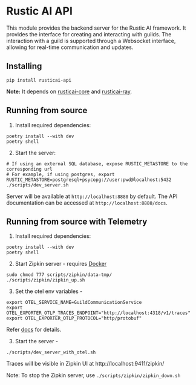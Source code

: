 # Rustic AI API
This module provides the backend server for the Rustic AI framework. It provides the interface for creating and interacting with guilds.
The interaction with a guild is supported through a Websocket interface, allowing for real-time communication and updates.

## Installing

```shell
pip install rusticai-api
```
**Note:** It depends on [rusticai-core](https://pypi.org/project/rusticai-core/) and [rusticai-ray](https://pypi.org/project/rusticai-ray/).

## Running from source

1. Install required dependencies:
```shell
poetry install --with dev
poetry shell
```

2. Start the server:
```shell
# If using an external SQL database, expose RUSTIC_METASTORE to the corresponding url 
# For example, if using postgres, export RUSTIC_METASTORE=postgresql+psycopg://user:pwd@localhost:5432
./scripts/dev_server.sh
```

Server will be available at `http://localhost:8880` by default. The API documentation can be accessed at `http://localhost:8880/docs`.

## Running from source with Telemetry

1. Install required dependencies:
```shell
poetry install --with dev
poetry shell
```

2. Start Zipkin server - requires [Docker](https://www.docker.com/get-started/)
```shell
sudo chmod 777 scripts/zipkin/data-tmp/
./scripts/zipkin/zipkin_up.sh
```

3. Set the otel env variables -
```shell
export OTEL_SERVICE_NAME=GuildCommunicationService
export OTEL_EXPORTER_OTLP_TRACES_ENDPOINT="http://localhost:4318/v1/traces"
export OTEL_EXPORTER_OTLP_PROTOCOL="http/protobuf"
```
Refer [docs](https://opentelemetry.io/docs/languages/sdk-configuration/otlp-exporter/#endpoint-configuration)
for details.

3. Start the server -
```shell
./scripts/dev_server_with_otel.sh
```
Traces will be visible in Zipkin UI at http://localhost:9411/zipkin/

Note: To stop the Zipkin server, use `./scripts/zipkin/zipkin_down.sh`
